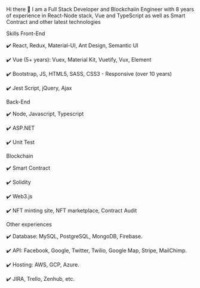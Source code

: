 Hi there 👋
I am a Full Stack Developer and Blockchaiin Engineer with 8 years of experience in React-Node stack, Vue and TypeScript as well as Smart Contract and other latest technologies

Skills
Front-End

✔️ React, Redux, Material-UI, Ant Design, Semantic UI

✔️ Vue (5+ years): Vuex, Material Kit, Vuetify, Vux, Element

✔️ Bootstrap, JS, HTML5, SASS, CSS3 - Responsive (over 10 years)

✔️ Jest Script, jQuery, Ajax

Back-End

✔️ Node, Javascript, Typescript

✔️ ASP.NET

✔️ Unit Test

Blockchain

✔️ Smart Contract

✔️ Solidity

✔️ Web3.js

✔️ NFT minting site, NFT marketplace, Contract Audit

Other experiences

✔️ Database: MySQL, PostgreSQL, MongoDB, Firebase.

✔️ API: Facebook, Google, Twitter, Twilio, Google Map, Stripe, MailChimp.

✔️ Hosting: AWS, GCP, Azure.

✔️ JIRA, Trello, Zenhub, etc.

